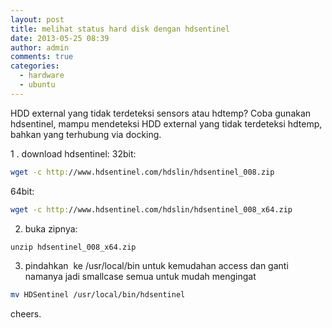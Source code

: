 ```yaml
---
layout: post
title: melihat status hard disk dengan hdsentinel
date: 2013-05-25 08:39
author: admin
comments: true
categories:
  - hardware
  - ubuntu
---
```

HDD external yang tidak terdeteksi sensors atau hdtemp? Coba gunakan hdsentinel, mampu mendeteksi HDD external yang tidak terdeteksi hdtemp, bahkan yang terhubung via docking.
<!--more-->
  1 . download hdsentinel:
  32bit:
  ```bash
  wget -c http://www.hdsentinel.com/hdslin/hdsentinel_008.zip
  ```

  64bit:
  ```bash
  wget -c http://www.hdsentinel.com/hdslin/hdsentinel_008_x64.zip
  ```
  2. buka zipnya:
  ```bash
  unzip hdsentinel_008_x64.zip
  ```
  3. pindahkan  ke /usr/local/bin untuk kemudahan access dan ganti namanya jadi smallcase semua untuk mudah mengingat
  ```bash
  mv HDSentinel /usr/local/bin/hdsentinel
  ```

cheers.
